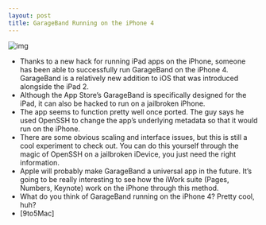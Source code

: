 ```yaml
---
layout: post
title: GarageBand Running on the iPhone 4
---
```

![img](http://media.idownloadblog.com/wp-content/uploads/2011/04/GarageBand-Runs-On-iPhone-Thanks-To-New-Hack-e1303920840772.jpeg)
* Thanks to a new hack for running iPad apps on the iPhone, someone has been able to successfully run GarageBand on the iPhone 4. GarageBand is a relatively new addition to iOS that was introduced alongside the iPad 2.
* Although the App Store’s GarageBand is specifically designed for the iPad, it can also be hacked to run on a jailbroken iPhone.
* The app seems to function pretty well once ported. The guy says he used OpenSSH to change the app’s underlying metadata so that it would run on the iPhone.
* There are some obvious scaling and interface issues, but this is still a cool experiment to check out. You can do this yourself through the magic of OpenSSH on a jailbroken iDevice, you just need the right information.
* Apple will probably make GarageBand a universal app in the future. It’s going to be really interesting to see how the iWork suite (Pages, Numbers, Keynote) work on the iPhone through this method.
* What do you think of GarageBand running on the iPhone 4? Pretty cool, huh?
* [9to5Mac]

